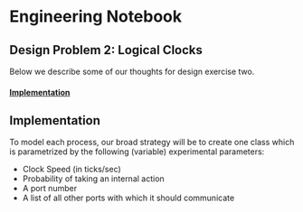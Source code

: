 # Engineering Notebook
## Design Problem 2: Logical Clocks

Below we describe some of our thoughts for design exercise two.

#### [Implementation](#implementation-1)


## Implementation

To model each process, our broad strategy will be to create one class which is parametrized by the following (variable) experimental parameters:

* Clock Speed (in ticks/sec)
* Probability of taking an internal action
* A port number
* A list of all other ports with which it should communicate